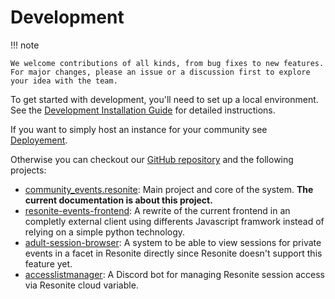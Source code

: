 # Development

!!! note

    We welcome contributions of all kinds, from bug fixes to new features.
    For major changes, please an issue or a discussion first to explore your idea with the team.

To get started with development, you'll need to set up a local environment. See the [Development Installation Guide](development-installation.md) for detailed instructions.

If you want to simply host an instance for your community see [Deployement](deployment.md).

Otherwise you can checkout our [GitHub repository](https://github.com/Resonite-Community-Projects) and the following projects:

- [community_events.resonite](https://github.com/Resonite-Community-Projects/community_events.resonite): Main project and core of the system. **The current documentation is about this project.**
- [resonite-events-frontend](https://github.com/Resonite-Community-Projects/resonite-events-frontend): A rewrite of the current frontend in an completly external client using differents Javascript framwork instead of relying on a simple python technology.
- [adult-session-browser](https://github.com/Resonite-Community-Projects/adult-session-browser): A system to be able to view sessions for private events in a facet in Resonite directly since Resonite doesn't support this feature yet.
- [accesslistmanager](https://github.com/Resonite-Community-Projects/accesslistmanager): A Discord bot for managing Resonite session access via Resonite cloud variable.
